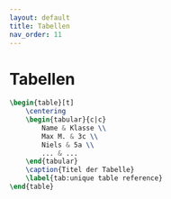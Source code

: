```yaml
---
layout: default
title: Tabellen
nav_order: 11
---
```


# Tabellen
```latex
\begin{table}[t]
    \centering
    \begin{tabular}{c|c}
        Name & Klasse \\
        Max M. & 3c \\
        Niels & 5a \\
        ... & ...
    \end{tabular}
    \caption{Titel der Tabelle}
    \label{tab:unique table reference}
\end{table}
```

<!--
### Subfigures
-->
